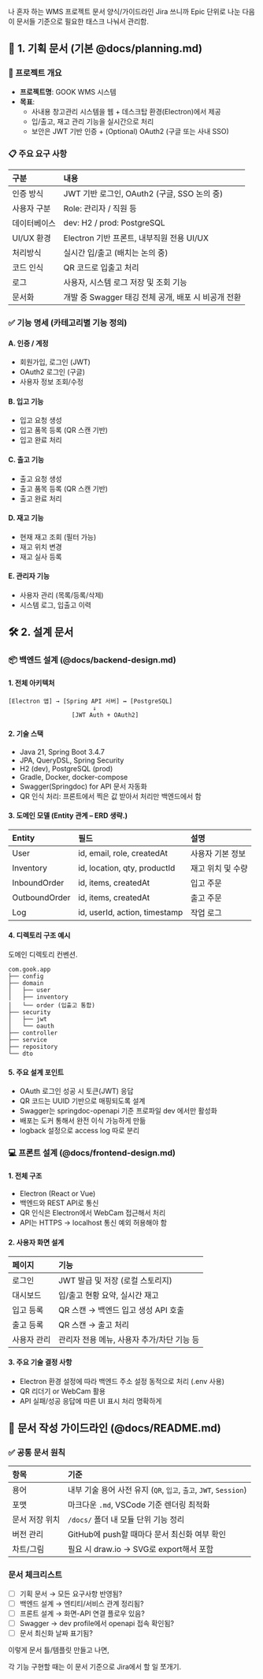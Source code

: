 나 혼자 하는 WMS 프로젝트 문서 양식/가이드라인 
Jira 쓰니까 Epic 단위로 나눈 다음 이 문서들 기준으로 필요한 태스크 나눠서 관리함.

## 🔖 1. 기획 문서 (기본 @docs/planning.md)

### 📌 프로젝트 개요

- **프로젝트명**: GOOK WMS 시스템
- **목표**:
    - 사내용 창고관리 시스템을 웹 + 데스크탑 환경(Electron)에서 제공
    - 입/출고, 재고 관리 기능을 실시간으로 처리
    - 보안은 JWT 기반 인증 + (Optional) OAuth2 (구글 또는 사내 SSO)


### 📋 주요 요구 사항

| 구분 | 내용 |
| :-- | :-- |
| 인증 방식 | JWT 기반 로그인, OAuth2 (구글, SSO 논의 중) |
| 사용자 구분 | Role: 관리자 / 직원 등 |
| 데이터베이스 | dev: H2 / prod: PostgreSQL |
| UI/UX 환경 | Electron 기반 프론트, 내부직원 전용 UI/UX |
| 처리방식 | 실시간 입/출고 (배치는 논의 중) |
| 코드 인식 | QR 코드로 입출고 처리 |
| 로그 | 사용자, 시스템 로그 저장 및 조회 기능 |
| 문서화 | 개발 중 Swagger 태깅 전체 공개, 배포 시 비공개 전환 |

### ✅ 기능 명세 (카테고리별 기능 정의)

#### A. 인증 / 계정

- 회원가입, 로그인 (JWT)
- OAuth2 로그인 (구글)
- 사용자 정보 조회/수정


#### B. 입고 기능

- 입고 요청 생성
- 입고 품목 등록 (QR 스캔 기반)
- 입고 완료 처리


#### C. 출고 기능

- 출고 요청 생성
- 출고 품목 등록 (QR 스캔 기반)
- 출고 완료 처리


#### D. 재고 기능

- 현재 재고 조회 (필터 가능)
- 재고 위치 변경
- 재고 실사 등록


#### E. 관리자 기능

- 사용자 관리 (목록/등록/삭제)
- 시스템 로그, 입출고 이력


## 🛠️ 2. 설계 문서

### 📦 백엔드 설계 (@docs/backend-design.md)

#### 1. 전체 아키텍처

```text
[Electron 앱] → [Spring API 서버] ↔ [PostgreSQL]
                        ↓
                  [JWT Auth + OAuth2]
```


#### 2. 기술 스택

- Java 21, Spring Boot 3.4.7
- JPA, QueryDSL, Spring Security
- H2 (dev), PostgreSQL (prod)
- Gradle, Docker, docker-compose
- Swagger(Springdoc) for API 문서 자동화
- QR 인식 처리: 프론트에서 찍은 값 받아서 처리만 백엔드에서 함


#### 3. 도메인 모델 (Entity 관계 – ERD 생략.)

| Entity | 필드 | 설명 |
| :-- | :-- | :-- |
| User | id, email, role, createdAt | 사용자 기본 정보 |
| Inventory | id, location, qty, productId | 재고 위치 및 수량 |
| InboundOrder | id, items, createdAt | 입고 주문 |
| OutboundOrder | id, items, createdAt | 출고 주문 |
| Log | id, userId, action, timestamp | 작업 로그 |

#### 4. 디렉토리 구조 예시

도메인 디렉토리 컨벤션.

```
com.gook.app
├── config
├── domain
│   ├── user
│   ├── inventory
│   └── order (입출고 통합)
├── security
│   ├── jwt
│   └── oauth
├── controller
├── service
├── repository
└── dto
```


#### 5. 주요 설계 포인트

- OAuth 로그인 성공 시 토큰(JWT) 응답
- QR 코드는 UUID 기반으로 매핑되도록 설계
- Swagger는 springdoc-openapi 기준 프로파일 dev 에서만 활성화
- 배포는 도커 통해서 완전 이식 가능하게 만듦
- logback 설정으로 access log 따로 분리


### 💻 프론트 설계 (@docs/frontend-design.md)

#### 1. 전체 구조

- Electron (React or Vue)
- 백엔드와 REST API로 통신
- QR 인식은 Electron에서 WebCam 접근해서 처리
- API는 HTTPS → localhost 통신 예외 허용해야 함


#### 2. 사용자 화면 설계

| 페이지 | 기능 |
| :-- | :-- |
| 로그인 | JWT 발급 및 저장 (로컬 스토리지) |
| 대시보드 | 입/출고 현황 요약, 실시간 재고 |
| 입고 등록 | QR 스캔 → 백엔드 입고 생성 API 호출 |
| 출고 등록 | QR 스캔 → 출고 처리 |
| 사용자 관리 | 관리자 전용 메뉴, 사용자 추가/차단 기능 등 |

#### 3. 주요 기술 결정 사항

- Electron 환경 설정에 따라 백엔드 주소 설정 동적으로 처리 (.env 사용)
- QR 리더기 or WebCam 활용
- API 실패/성공 응답에 따른 UI 표시 처리 명확하게


## 📝 문서 작성 가이드라인 (@docs/README.md)

### ✅ 공통 문서 원칙

| 항목 | 기준 |
| :-- | :-- |
| 용어 | 내부 기술 용어 사전 유지 (`QR`, `입고`, `출고`, `JWT`, `Session`) |
| 포맷 | 마크다운 `.md`, VSCode 기준 렌더링 최적화 |
| 문서 저장 위치 | `/docs/` 폴더 내 모듈 단위 기능 정리 |
| 버전 관리 | GitHub에 push할 때마다 문서 최신화 여부 확인 |
| 차트/그림 | 필요 시 draw.io → SVG로 export해서 포함 |

### 문서 체크리스트

- [ ] 기획 문서 → 모든 요구사항 반영됨?
- [ ] 백엔드 설계 → 엔티티/서비스 관계 정리됨?
- [ ] 프론트 설계 → 화면-API 연결 플로우 있음?
- [ ] Swagger → dev profile에서 openapi 접속 확인됨?
- [ ] 문서 최신화 날짜 표기됨?

이렇게 문서 틀/템플릿 만들고 나면,

각 기능 구현할 때는 이 문서 기준으로 Jira에서 할 일 쪼개기.

